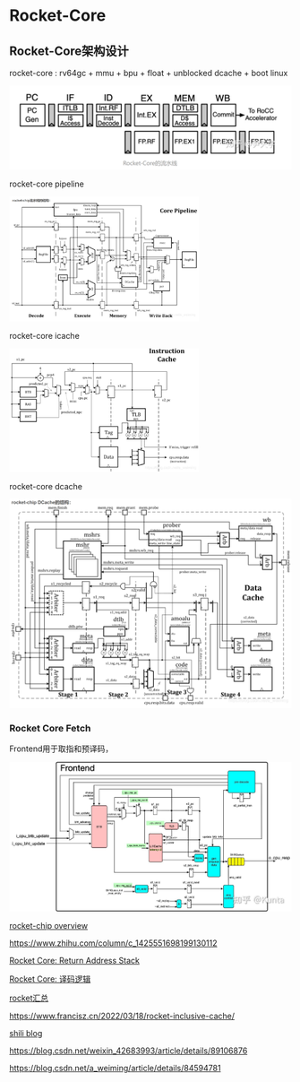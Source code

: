 # Rocket-Core

## Rocket-Core架构设计

rocket-core : rv64gc + mmu + bpu + float  + unblocked dcache + boot linux

<img src="./img/boom/image-20230718195300783.png" alt="image-20230718195300783" style="zoom: 50%;" />

rocket-core pipeline

<img src="./img/boom/image-20230718195747728.png" alt="image-20230718195747728" style="zoom: 33%;" />

rocket-core icache

<img src="./img/boom/image-20230718195911394.png" alt="image-20230718195911394" style="zoom: 33%;" />

rocket-core dcache

<img src="./img/boom/image-20230718195946046.png" alt="image-20230718195946046" style="zoom: 200%;" />



### Rocket Core Fetch

Frontend用于取指和预译码，

![img](./img/boom/v2-84295f421135df55c8d844653ee3fb90_r.jpg)













[rocket-chip overview](https://www.cl.cam.ac.uk/~jrrk2/docs/untether-v0.2/overview/)

https://www.zhihu.com/column/c_1425551698199130112

[Rocket Core: Return Address Stack](https://www.jianshu.com/p/27f38bae827d)

[Rocket Core: 译码逻辑](https://www.jianshu.com/p/ec38c4ce56ce)

[rocket汇总](https://www.cnblogs.com/wjcdx/tag/rocket/)

https://www.francisz.cn/2022/03/18/rocket-inclusive-cache/

[shili blog](https://shili2017.github.io/categories/%E5%86%85%E5%AD%98%E4%B8%80%E8%87%B4%E6%80%A7%E4%B8%8E%E7%BC%93%E5%AD%98%E4%B8%80%E8%87%B4%E6%80%A7/)

https://blog.csdn.net/weixin_42683993/article/details/89106876

https://blog.csdn.net/a_weiming/article/details/84594781
